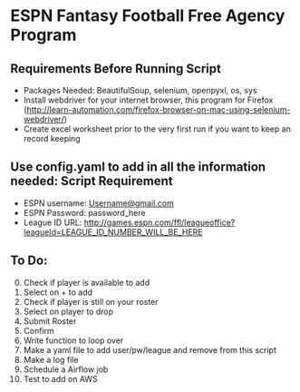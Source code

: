 # ESPN Fantasy Football Free Agency Program

## Requirements Before Running Script
- Packages Needed: BeautifulSoup, selenium, openpyxl, os, sys
- Install webdriver for your internet browser, this program for Firefox (http://learn-automation.com/firefox-browser-on-mac-using-selenium-webdriver/)
- Create excel worksheet prior to the very first run if you want to keep an record keeping

## Use config.yaml to add in all the information needed: Script Requirement
- ESPN username: Username@gmail.com
- ESPN Password: password_here
- League ID URL: http://games.espn.com/ffl/leagueoffice?leagueId=LEAGUE_ID_NUMBER_WILL_BE_HERE

## To Do:
0. Check if player is available to add
1. Select on + to add 
2. Check if player is still on your roster
3. Select on player to drop
4. Submit Roster
5. Confirm
6. Write function to loop over
7. Make a yaml file to add user/pw/league and remove from this script 
8. Make a log file
9. Schedule a Airflow job
10. Test to add on AWS
